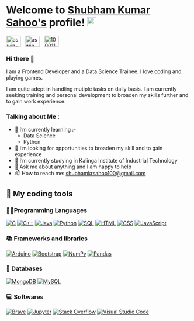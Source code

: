 # Welcome to [Shubham Kumar Sahoo's](https://github.com/Shubham-Kumar-Sahoo) profile! <img src="https://media.giphy.com/media/hvRJCLFzcasrR4ia7z/giphy.gif" width="25px">

<a href="https://www.linkedin.com/in/shubham-kumar-sahoo-369a3b256/" target="_blank"><img align="center" src="https://raw.githubusercontent.com/rahuldkjain/github-profile-readme-generator/master/src/images/icons/Social/linked-in-alt.svg" alt="aswin-barath" height="30" width="40" /></a>
&nbsp;
<a href="https://www.instagram.com/im_shubham_34/" target="_blank"><img align="center" src="https://raw.githubusercontent.com/rahuldkjain/github-profile-readme-generator/master/src/images/icons/Social/instagram.svg" alt="aswin_barath_" height="30" width="40" /></a>
&nbsp;
<a href="https://www.facebook.com/shubham.kumarsahoo.71/" target="_blank"><img align="center" src="https://raw.githubusercontent.com/rahuldkjain/github-profile-readme-generator/master/src/images/icons/Social/facebook.svg" alt="100011683902531e" height="30" width="40" /></a>
&nbsp;
### Hi there 👋
I am a Frontend Developer and a Data Science Trainee. I love coding and playing games.

I am quite adept in handling mutiple tasks on daily basis. I am currently seeking training and personal development to broaden my skills further and to gain work experience.
<!--
**Shubham-Kumar-Sahoo/Shubham-Kumar-Sahoo** is a ✨ _special_ ✨ repository because its `README.md` (this file) appears on your GitHub profile.

Here are some ideas to get you started:
<img align="right" alt="GIF" src="https://www.turing.com/blog/wp-content/uploads/2022/02/programminng-languages-for-ai-scaled.jpg" width="408" height="318" />
-->

### Talking about Me :

- 🌱 I’m currently learning :-
  * Data Science
  * Python
- 🤔 I’m looking for opportunities to broaden my skill and to gain experience
- 🔭 I’m currently studying in Kalinga Institute of Industrial Technology 
- 💬 Ask me about anything and I am happy to help 
- 📫 How to reach me: shubhamkrsahoo100@gmail.com
<!--
- 👯 I’m looking to collaborate on ...
- 😄 Pronouns: ...
- ⚡ Fun fact: ...
-->

## 🔨 My coding tools

### 👨‍💻Programming Languages

<p>
 <a href="#"><img alt="C" src="https://custom-icon-badges.herokuapp.com/badge/C-03599C.svg?logo=c-in-hexagon&logoColor=white"></a>
 <a href="#"><img alt="C++" src="https://custom-icon-badges.herokuapp.com/badge/C++-9C033A.svg?logo=cpp2&logoColor=white"></a>
 <a href="#"><img alt="Java" src="https://img.shields.io/badge/Java-007396.svg?logo=java&logoColor=white"></a>
 <a href="#"><img alt="Python" src="https://img.shields.io/badge/Python-14354C.svg?logo=python&logoColor=white"></a>
 <a href="#"><img alt="SQL" src="https://custom-icon-badges.herokuapp.com/badge/SQL-025E8C.svg?logo=database&logoColor=white"></a>
 <a href="#"><img alt="HTML" src="https://img.shields.io/badge/HTML-E34F26.svg?logo=html5&logoColor=white"></a>
 <a href="#"><img alt="CSS" src="https://img.shields.io/badge/CSS-1572B6.svg?logo=css3&logoColor=white"></a>
 <a href="#"><img alt="JavaScript" src="https://img.shields.io/badge/JavaScript-F7DF1E.svg?logo=javascript&logoColor=black"></a>
</p>

### 📚 Frameworks and libraries

<p>
 <a href="#"><img alt="Arduino" src="https://img.shields.io/badge/-Arduino-00979D?logo=Arduino&logoColor=white"></a>
 <a href="#"><img alt="Bootstrap" src="https://img.shields.io/badge/Bootstrap-7952B3.svg?logo=bootstrap&logoColor=white"></a>
 <a href="#"><img alt="NumPy" src="https://img.shields.io/badge/Numpy-013243.svg?logo=numpy&logoColor=white"></a>
 <a href="#"><img alt="Pandas" src="https://img.shields.io/badge/Pandas-150458.svg?logo=pandas&logoColor=white"></a>
</p>

### 📱 Databases

<p>
 <a href="#"><img alt="MongoDB" src ="https://img.shields.io/badge/MongoDB-4ea94b.svg?logo=mongodb&logoColor=white"></a>
  <a href="#"><img alt="MySQL" src="https://img.shields.io/badge/MySQL-00f.svg?logo=mysql&logoColor=white"></a>
</p>

### 💻 Softwares

<p>
 <a href="#"><img alt="Brave" src="https://img.shields.io/badge/-Brave-FB542B?logo=brave&logoColor=white"></a>
 <a href="#"><img alt="Jupyter" src="https://img.shields.io/badge/Jupyter-F37626.svg?logo=Jupyter&logoColor=white"></a>
 <a href="#"><img alt="Stack Overflow" src="https://img.shields.io/badge/-Stack%20Overflow-FE7A16?logo=stack-overflow&logoColor=white"></a>
 <a href="#"><img alt="Visual Studio Code" src="https://img.shields.io/badge/Visual%20Studio%20Code-0078d7.svg?logo=visual-studio-code&logoColor=white"></a>
</p>

